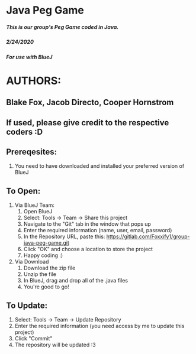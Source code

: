 # Java Peg Game
##### This is our group's Peg Game coded in Java.
##### 2/24/2020
##### For use with BlueJ
# AUTHORS:
## Blake Fox, Jacob Directo, Cooper Hornstrom
## If used, please give credit to the respective coders :D
## Prereqesites:
1. You need to have downloaded and installed your preferred version of BlueJ

## To Open:

1. Via BlueJ Team:
	1. Open BlueJ
	2. Select: Tools -> Team -> Share this project
	3. Navigate to the "Git" tab in the window that pops up
	4. Enter the required information (name, user, email, password)
	5. In the Repository URL, paste this: https://gitlab.com/Foxxify1/group-java-peg-game.git
	6. Click "OK" and choose a location to store the project
	7. Happy coding :)
2. Via Download
	1. Download the zip file
	2. Unzip the file
	3. In BlueJ, drag and drop all of the .java files
	4. You're good to go!

## To Update:

1. Select: Tools -> Team -> Update Repository
2. Enter the required information (you need access by me to update this project)
3. Click "Commit"
4. The repository will be updated :3

